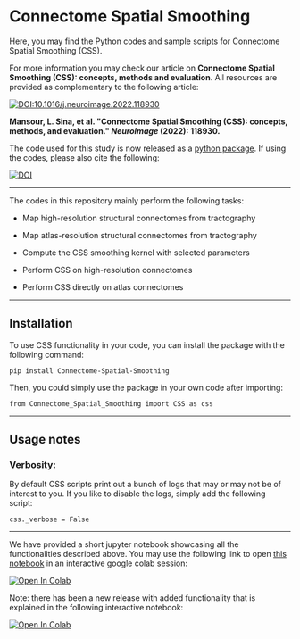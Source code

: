 # Connectome Spatial Smoothing

Here, you may find the Python codes and sample scripts for Connectome Spatial Smoothing (CSS).

For more information you may check our article on **Connectome Spatial Smoothing (CSS): concepts, methods and evaluation**. All resources are provided as complementary to the following article:

[![DOI:10.1016/j.neuroimage.2022.118930](http://img.shields.io/badge/DOI-10.1016/j.neuroimage.2022.118930-B31B1B.svg)](https://doi.org/10.1016/j.neuroimage.2022.118930)

**Mansour, L. Sina, et al. "Connectome Spatial Smoothing (CSS): concepts, methods, and evaluation." *NeuroImage* (2022): 118930.**

The code used for this study is now released as a [python package](https://pypi.org/project/Connectome-Spatial-Smoothing/). If using the codes, please also cite the following:

[![DOI](https://zenodo.org/badge/DOI/10.5281/zenodo.5746619.svg)](https://doi.org/10.5281/zenodo.5746619)


---

The codes in this repository mainly perform the following tasks:

- Map high-resolution structural connectomes from tractography

- Map atlas-resolution structural connectomes from tractography

- Compute the CSS smoothing kernel with selected parameters

- Perform CSS on high-resolution connectomes

- Perform CSS directly on atlas connectomes

---

## Installation

To use CSS functionality in your code, you can install the package with the following command:

`pip install Connectome-Spatial-Smoothing`

Then, you could simply use the package in your own code after importing:

`from Connectome_Spatial_Smoothing import CSS as css`

---

## Usage notes

### Verbosity:

By default CSS scripts print out a bunch of logs that may or may not be of interest to you. If you like to disable the logs, simply add the following script:

`css._verbose = False`

---

We have provided a short jupyter notebook showcasing all the functionalities described above. You may use the following link to open [this notebook](https://github.com/sina-mansour/connectome-based-smoothing/blob/main/notebooks/example.ipynb) in an interactive google colab session:

[![Open In Colab](https://colab.research.google.com/assets/colab-badge.svg)](https://colab.research.google.com/github/sina-mansour/connectome-based-smoothing/blob/main/notebooks/example.ipynb)

Note: there has been a new release with added functionality that is explained in the following interactive notebook:

[![Open In Colab](https://colab.research.google.com/assets/colab-badge.svg)](https://colab.research.google.com/github/sina-mansour/connectome-based-smoothing/blob/main/notebooks/example-v.0.1.3.ipynb)